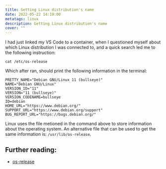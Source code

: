 ```yaml
---
title: Getting Linux distribution's name
date: 2022-05-22 14:19:00
metatags: linux
description: Getting Linux distribution's name
cover: ""
---
```


I had just linked my VS Code to a container, when I questioned myself about which Linux distribution I was connected to, and a quick search led me to the following instruction:

```
cat /etc/os-release
```

Which after ran, should print the following information in the terminal:

```
PRETTY_NAME="Debian GNU/Linux 11 (bullseye)"
NAME="Debian GNU/Linux"
VERSION_ID="11"
VERSION="11 (bullseye)"
VERSION_CODENAME=bullseye
ID=debian
HOME_URL="https://www.debian.org/"
SUPPORT_URL="https://www.debian.org/support"
BUG_REPORT_URL="https://bugs.debian.org/"
```

Linux uses the file metioned in the command above to store information about the operating system. An alternative file that can be used to get the same information is: `/usr/lib/os-release`.

## Further reading:

* [os-release](https://www.linux.org/docs/man5/os-release.html)

